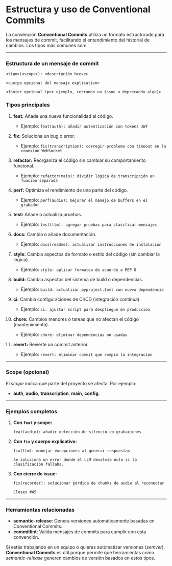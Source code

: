 # Estructura y uso de Conventional Commits

La convención **Conventional Commits** utiliza un formato estructurado para los mensajes de commit, facilitando el entendimiento del historial de cambios. Los tipos más comunes son:

---

### **Estructura de un mensaje de commit**
```
<tipo>(<scope>): <descripción breve>

<cuerpo opcional del mensaje explicativo>

<footer opcional (por ejemplo, cerrando un issue o deprecando algo)>
```

### **Tipos principales**
1. **feat:** Añade una nueva funcionalidad al código.
   - Ejemplo: `feat(auth): añadir autenticación con tokens JWT`

2. **fix:** Soluciona un bug o error.
   - Ejemplo: `fix(transcription): corregir problema con timeout en la conexión WebSocket`

3. **refactor:** Reorganiza el código sin cambiar su comportamiento funcional.
   - Ejemplo: `refactor(main): dividir lógica de transcripción en función separada`

4. **perf:** Optimiza el rendimiento de una parte del código.
   - Ejemplo: `perf(audio): mejorar el manejo de buffers en el grabador`

5. **test:** Añade o actualiza pruebas.
   - Ejemplo: `test(llm): agregar pruebas para clasificar mensajes`

6. **docs:** Cambia o añade documentación.
   - Ejemplo: `docs(readme): actualizar instrucciones de instalación`

7. **style:** Cambia aspectos de formato o estilo del código (sin cambiar la lógica).
   - Ejemplo: `style: aplicar formateo de acuerdo a PEP 8`

8. **build:** Cambia aspectos del sistema de build o dependencias.
   - Ejemplo: `build: actualizar pyproject.toml con nueva dependencia`

9. **ci:** Cambia configuraciones de CI/CD (integración continua).
   - Ejemplo: `ci: ajustar script para despliegue en producción`

10. **chore:** Cambios menores o tareas que no afectan el código (mantenimiento).
    - Ejemplo: `chore: eliminar dependencias no usadas`

11. **revert:** Revierte un commit anterior.
    - Ejemplo: `revert: eliminar commit que rompió la integración`

---

### **Scope (opcional)**
El *scope* indica qué parte del proyecto se afecta. Por ejemplo:
- **auth**, **audio**, **transcription**, **main**, **config**.

---

### **Ejemplos completos**
1. **Con `feat` y scope:**
   ```
   feat(audio): añadir detección de silencio en grabaciones
   ```

2. **Con `fix` y cuerpo explicativo:**
   ```
   fix(llm): manejar excepciones al generar respuestas

   Se solucionó un error donde el LLM devolvía nulo si la clasificación fallaba.
   ```

3. **Con cierre de issue:**
   ```
   fix(recorder): solucionar pérdida de chunks de audio al reconectar

   Closes #45
   ```

---

### Herramientas relacionadas

- **semantic-release**: Genera versiones automáticamente basadas en Conventional Commits.
- **commitlint**: Valida mensajes de commits para cumplir con esta convención.

Si estás trabajando en un equipo o quieres automatizar versiones (*semver*), **Conventional Commits** es útil porque permite que herramientas como *semantic-release* generen cambios de versión basados en estos tipos. 